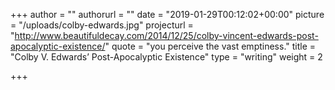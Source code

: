 +++
author = ""
authorurl = ""
date = "2019-01-29T00:12:02+00:00"
picture = "/uploads/colby-edwards.jpg"
projecturl = "http://www.beautifuldecay.com/2014/12/25/colby-vincent-edwards-post-apocalyptic-existence/"
quote = "you perceive the vast emptiness."
title = "Colby V. Edwards’ Post-Apocalyptic Existence"
type = "writing"
weight = 2

+++
